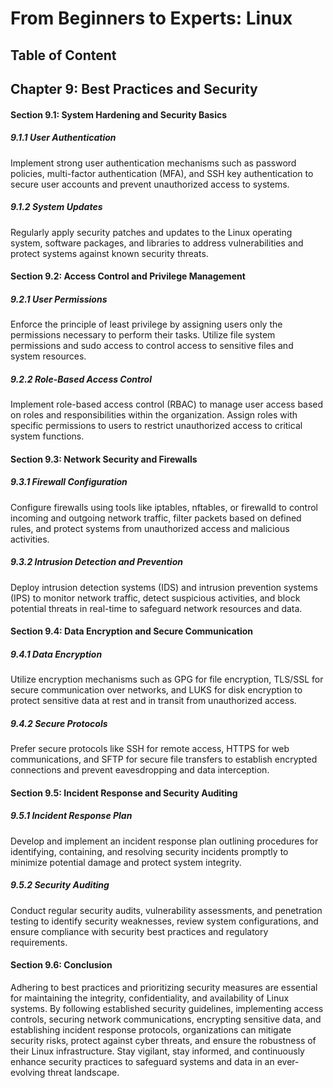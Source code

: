 # From Beginners to Experts: Linux
## Table of Content
## Chapter 9: Best Practices and Security

#### Section 9.1: System Hardening and Security Basics

##### 9.1.1 User Authentication

Implement strong user authentication mechanisms such as password policies, multi-factor authentication (MFA), and SSH key authentication to secure user accounts and prevent unauthorized access to systems.

##### 9.1.2 System Updates

Regularly apply security patches and updates to the Linux operating system, software packages, and libraries to address vulnerabilities and protect systems against known security threats.

#### Section 9.2: Access Control and Privilege Management

##### 9.2.1 User Permissions

Enforce the principle of least privilege by assigning users only the permissions necessary to perform their tasks. Utilize file system permissions and sudo access to control access to sensitive files and system resources.

##### 9.2.2 Role-Based Access Control

Implement role-based access control (RBAC) to manage user access based on roles and responsibilities within the organization. Assign roles with specific permissions to users to restrict unauthorized access to critical system functions.

#### Section 9.3: Network Security and Firewalls

##### 9.3.1 Firewall Configuration

Configure firewalls using tools like iptables, nftables, or firewalld to control incoming and outgoing network traffic, filter packets based on defined rules, and protect systems from unauthorized access and malicious activities.

##### 9.3.2 Intrusion Detection and Prevention

Deploy intrusion detection systems (IDS) and intrusion prevention systems (IPS) to monitor network traffic, detect suspicious activities, and block potential threats in real-time to safeguard network resources and data.

#### Section 9.4: Data Encryption and Secure Communication

##### 9.4.1 Data Encryption

Utilize encryption mechanisms such as GPG for file encryption, TLS/SSL for secure communication over networks, and LUKS for disk encryption to protect sensitive data at rest and in transit from unauthorized access.

##### 9.4.2 Secure Protocols

Prefer secure protocols like SSH for remote access, HTTPS for web communications, and SFTP for secure file transfers to establish encrypted connections and prevent eavesdropping and data interception.

#### Section 9.5: Incident Response and Security Auditing

##### 9.5.1 Incident Response Plan

Develop and implement an incident response plan outlining procedures for identifying, containing, and resolving security incidents promptly to minimize potential damage and protect system integrity.

##### 9.5.2 Security Auditing

Conduct regular security audits, vulnerability assessments, and penetration testing to identify security weaknesses, review system configurations, and ensure compliance with security best practices and regulatory requirements.

#### Section 9.6: Conclusion

Adhering to best practices and prioritizing security measures are essential for maintaining the integrity, confidentiality, and availability of Linux systems. By following established security guidelines, implementing access controls, securing network communications, encrypting sensitive data, and establishing incident response protocols, organizations can mitigate security risks, protect against cyber threats, and ensure the robustness of their Linux infrastructure. Stay vigilant, stay informed, and continuously enhance security practices to safeguard systems and data in an ever-evolving threat landscape.
